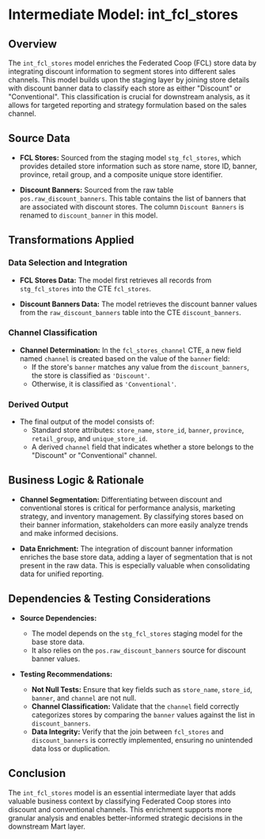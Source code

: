 # Intermediate Model: int_fcl_stores

## Overview
The `int_fcl_stores` model enriches the Federated Coop (FCL) store data by integrating discount information to segment stores into different sales channels. This model builds upon the staging layer by joining store details with discount banner data to classify each store as either "Discount" or "Conventional". This classification is crucial for downstream analysis, as it allows for targeted reporting and strategy formulation based on the sales channel.

## Source Data
- **FCL Stores:**
  Sourced from the staging model `stg_fcl_stores`, which provides detailed store information such as store name, store ID, banner, province, retail group, and a composite unique store identifier.

- **Discount Banners:**
  Sourced from the raw table `pos.raw_discount_banners`. This table contains the list of banners that are associated with discount stores. The column `Discount Banners` is renamed to `discount_banner` in this model.

## Transformations Applied
### Data Selection and Integration
- **FCL Stores Data:**
  The model first retrieves all records from `stg_fcl_stores` into the CTE `fcl_stores`.

- **Discount Banners Data:**
  The model retrieves the discount banner values from the `raw_discount_banners` table into the CTE `discount_banners`.

### Channel Classification
- **Channel Determination:**
  In the `fcl_stores_channel` CTE, a new field named `channel` is created based on the value of the `banner` field:
  - If the store's `banner` matches any value from the `discount_banners`, the store is classified as `'Discount'`.
  - Otherwise, it is classified as `'Conventional'`.

### Derived Output
- The final output of the model consists of:
  - Standard store attributes: `store_name`, `store_id`, `banner`, `province`, `retail_group`, and `unique_store_id`.
  - A derived `channel` field that indicates whether a store belongs to the "Discount" or "Conventional" channel.

## Business Logic & Rationale
- **Channel Segmentation:**
  Differentiating between discount and conventional stores is critical for performance analysis, marketing strategy, and inventory management. By classifying stores based on their banner information, stakeholders can more easily analyze trends and make informed decisions.

- **Data Enrichment:**
  The integration of discount banner information enriches the base store data, adding a layer of segmentation that is not present in the raw data. This is especially valuable when consolidating data for unified reporting.

## Dependencies & Testing Considerations
- **Source Dependencies:**
  - The model depends on the `stg_fcl_stores` staging model for the base store data.
  - It also relies on the `pos.raw_discount_banners` source for discount banner values.

- **Testing Recommendations:**
  - **Not Null Tests:** Ensure that key fields such as `store_name`, `store_id`, `banner`, and `channel` are not null.
  - **Channel Classification:** Validate that the `channel` field correctly categorizes stores by comparing the `banner` values against the list in `discount_banners`.
  - **Data Integrity:** Verify that the join between `fcl_stores` and `discount_banners` is correctly implemented, ensuring no unintended data loss or duplication.

## Conclusion
The `int_fcl_stores` model is an essential intermediate layer that adds valuable business context by classifying Federated Coop stores into discount and conventional channels. This enrichment supports more granular analysis and enables better-informed strategic decisions in the downstream Mart layer.
